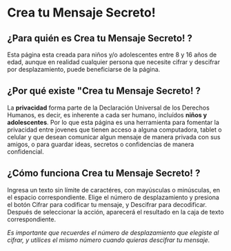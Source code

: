 # Crea tu Mensaje Secreto!

## ¿Para quién es Crea tu Mensaje Secreto! ?
Esta página esta creada para niños y/o adolescentes entre 8 y 16 años de edad,
aunque en realidad cualquier persona que necesite cifrar y descifrar por
desplazamiento, puede beneficiarse de la página. 

## ¿Por qué existe "Crea tu Mensaje Secreto! ?

La __privacidad__ forma parte de la Declaración Universal de los Derechos Humanos,
es decir, es inherente a cada ser humano, incluídos __niños y adolescentes__.
Por lo que esta página es una herramienta para fomentar la privacidad entre 
jovenes que tienen acceso a alguna computadora, tablet o celular 
y que desean comunicar algun mensaje de manera privada con sus amigos, o para 
guardar ideas, secretos o confidencias de manera confidencial.

## ¿Cómo funciona Crea tu Mensaje Secreto! ?
Ingresa un texto sin límite de caractéres, con mayúsculas o minúsculas, en el 
espacio correspondiente. 
Elige el número de desplazamiento y presiona el botón Cifrar para codificar tu
mensaje, y Descifrar para decodificar.
Después de seleccionar la acción, aparecerá el resultado en la caja de texto correspondiente.

*Es importante que recuerdes el número de desplazamiento que elegiste al cifrar, y utilices el
mismo número cuando quieras descifrar tu mensaje.*